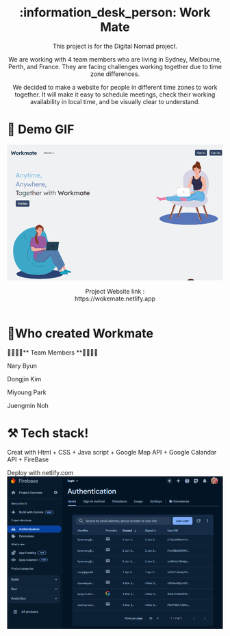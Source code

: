 



<div style="text-align:center;">
        <h1>:information_desk_person: Work Mate</h1>
        <p>This project is for the Digital Nomad project.</p>
        <p>We are working with 4 team members who are living in Sydney, Melbourne, Perth, and France. They are facing challenges working together due to time zone differences.</p>
        <p>We decided to make a website for people in different time zones to work together. It will make it easy to schedule meetings, check their working availability in local time, and be visually clear to understand.</p>
    </div>

# :movie_camera: Demo GIF
</div><p align="center">
<img src="https://github.com/NAry-Byun/workmate/blob/master/img/wokemate1.gif?raw=true"></img></p><div></div>
<p align="center">Project Website link :<br> https://wokemate.netlify.app  <br> <br>

# 🙌Who created Workmate
👨‍🎓👩‍🎓** Team Members **👨‍🎓👩‍🎓<br>

Nary Byun

Dongjin Kim

Miyoung Park

Juengmin Noh


# ⚒️ Tech stack!



Creat with Html +  CSS + Java script + Google Map API + Google Calandar API + FireBase
<div>Deploy with netlify.com </div>
<div>
<img src="https://github.com/NAry-Byun/workmate/blob/master/img/workmate2.png?raw=true" ></img></div>
